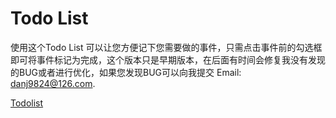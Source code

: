 # Todo List

使用这个Todo List 可以让您方便记下您需要做的事件，只需点击事件前的勾选框即可将事件标记为完成，这个版本只是早期版本，在后面有时间会修复我没有发现的BUG或者进行优化，如果您发现BUG可以向我提交 Email: danj9824@126.com.

[Todolist](https://mizhidan.github.io/Todo-List/index.html)